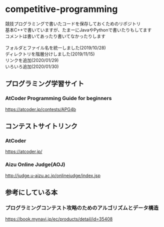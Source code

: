 # competitive-programming

競技プログラミングで書いたコードを保存しておくためのリポジトリ<br>
基本C++で書いていますが、たまーにJavaやPythonで書いたりもしてます<br>
コメントは書いてあったり書いてなかったりします<br>
<br>
フォルダとファイル名を統一しました(2019/10/28)
<br>
ディレクトリを階層分けしました(2019/11/15)
<br>
リンクを追加(2020/01/29)
<br>
いろいろ追加(2020/01/30)

## プログラミング学習サイト
### AtCoder Programming Guide for beginners
https://atcoder.jp/contests/APG4b

## コンテストサイトリンク 
### AtCoder 
https://atcoder.jp/
### Aizu Online Judge(AOJ)
http://judge.u-aizu.ac.jp/onlinejudge/index.jsp

## 参考にしている本
### プログラミングコンテスト攻略のためのアルゴリズムとデータ構造
https://book.mynavi.jp/ec/products/detail/id=35408
